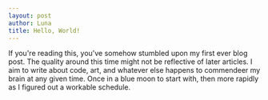 ```yaml
---
layout: post
author: Luna
title: Hello, World!
---
```


If you're reading this, you've somehow stumbled upon my first ever blog post.
The quality around this time might not be reflective of later articles. I aim
to write about code, art, and whatever else happens to commendeer my brain at
any given time. Once in a blue moon to start with, then more rapidly as I
figured out a workable schedule.